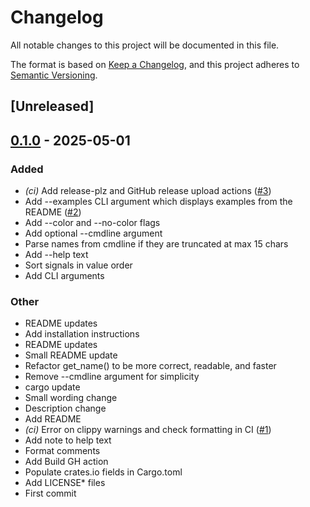 # Changelog

All notable changes to this project will be documented in this file.

The format is based on [Keep a Changelog](https://keepachangelog.com/en/1.0.0/),
and this project adheres to [Semantic Versioning](https://semver.org/spec/v2.0.0.html).

## [Unreleased]

## [0.1.0](https://github.com/brannondorsey/sigscan/releases/tag/v0.1.0) - 2025-05-01

### Added

- *(ci)* Add release-plz and GitHub release upload actions ([#3](https://github.com/brannondorsey/sigscan/pull/3))
- Add --examples CLI argument which displays examples from the README ([#2](https://github.com/brannondorsey/sigscan/pull/2))
- Add --color and --no-color flags
- Add optional --cmdline argument
- Parse names from cmdline if they are truncated at max 15 chars
- Add --help text
- Sort signals in value order
- Add CLI arguments

### Other

- README updates
- Add installation instructions
- README updates
- Small README update
- Refactor get_name() to be more correct, readable, and faster
- Remove --cmdline argument for simplicity
- cargo update
- Small wording change
- Description change
- Add README
- *(ci)* Error on clippy warnings and check formatting in CI ([#1](https://github.com/brannondorsey/sigscan/pull/1))
- Add note to help text
- Format comments
- Add Build GH action
- Populate crates.io fields in Cargo.toml
- Add LICENSE* files
- First commit
